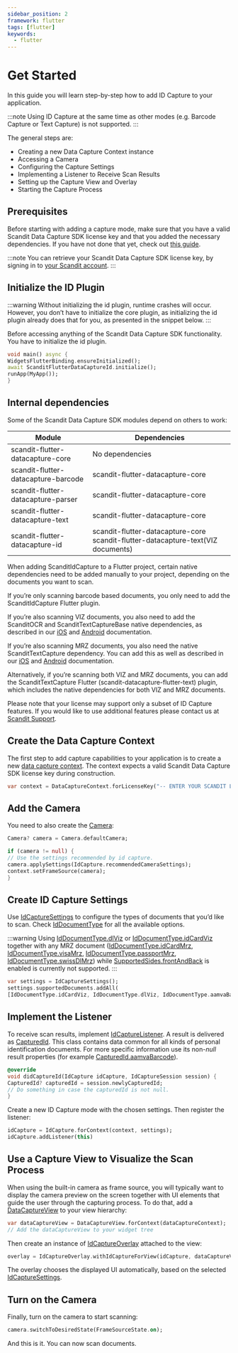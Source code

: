 ```yaml
---
sidebar_position: 2
framework: flutter
tags: [flutter]
keywords:
  - flutter
---
```


# Get Started

In this guide you will learn step-by-step how to add ID Capture to your application.

:::note
Using ID Capture at the same time as other modes (e.g. Barcode Capture or Text Capture) is not supported.
:::

The general steps are:

- Creating a new Data Capture Context instance
- Accessing a Camera
- Configuring the Capture Settings
- Implementing a Listener to Receive Scan Results
- Setting up the Capture View and Overlay
- Starting the Capture Process

## Prerequisites

Before starting with adding a capture mode, make sure that you have a valid Scandit Data Capture SDK license key and that you added the necessary dependencies. If you have not done that yet, check out [this guide](../add-sdk.md).

:::note
You can retrieve your Scandit Data Capture SDK license key, by signing in to [your Scandit account](https://ssl.scandit.com/dashboard/sign-in).
:::

## Initialize the ID Plugin

:::warning
Without initializing the id plugin, runtime crashes will occur. However, you don’t have to initialize the core plugin, as initializing the id plugin already does that for you, as presented in the snippet below.
:::

Before accessing anything of the Scandit Data Capture SDK functionality. You have to initialize the id plugin.

```dart
void main() async {
WidgetsFlutterBinding.ensureInitialized();
await ScanditFlutterDataCaptureId.initialize();
runApp(MyApp());
}
```

## Internal dependencies

Some of the Scandit Data Capture SDK modules depend on others to work:

| Module                              | Dependencies                                                                     |
| ----------------------------------- | -------------------------------------------------------------------------------- |
| scandit-flutter-datacapture-core    | No dependencies                                                                  |
| scandit-flutter-datacapture-barcode | scandit-flutter-datacapture-core                                                 |
| scandit-flutter-datacapture-parser  | scandit-flutter-datacapture-core                                                 |
| scandit-flutter-datacapture-text    | scandit-flutter-datacapture-core                                                 |
| scandit-flutter-datacapture-id      | scandit-flutter-datacapture-core scandit-flutter-datacapture-text(VIZ documents) |

When adding ScanditIdCapture to a Flutter project, certain native dependencies need to be added manually to your project, depending on the documents you want to scan.

If you’re only scanning barcode based documents, you only need to add the ScanditIdCapture Flutter plugin.

If you’re also scanning VIZ documents, you also need to add the ScanditOCR and ScanditTextCaptureBase native dependencies, as described in our [iOS](https://docs.scandit.com/data-capture-sdk/ios/../add-sdk.md) and [Android](https://docs.scandit.com/data-capture-sdk/android/../add-sdk.md) documentation.

If you’re also scanning MRZ documents, you also need the native ScanditTextCapture dependency. You can add this as well as described in our [iOS](https://docs.scandit.com/data-capture-sdk/ios/../add-sdk.md) and [Android](https://docs.scandit.com/data-capture-sdk/android/../add-sdk.md) documentation.

Alternatively, if you’re scanning both VIZ and MRZ documents, you can add the ScanditTextCapture Flutter (scandit-datacapture-flutter-text) plugin, which includes the native dependencies for both VIZ and MRZ documents.

Please note that your license may support only a subset of ID Capture features. If you would like to use additional features please contact us at [Scandit Support](mailto:support@scandit.com).

## Create the Data Capture Context

The first step to add capture capabilities to your application is to create a new [data capture context](https://docs.scandit.com/data-capture-sdk/flutter/core/api/data-capture-context.html#class-scandit.datacapture.core.DataCaptureContext). The context expects a valid Scandit Data Capture SDK license key during construction.

```dart
var context = DataCaptureContext.forLicenseKey("-- ENTER YOUR SCANDIT LICENSE KEY HERE --");
```

## Add the Camera

You need to also create the [Camera](https://docs.scandit.com/data-capture-sdk/flutter/core/api/camera.html#class-scandit.datacapture.core.Camera):

```dart
Camera? camera = Camera.defaultCamera;

if (camera != null) {
// Use the settings recommended by id capture.
camera.applySettings(IdCapture.recommendedCameraSettings);
context.setFrameSource(camera);
}
```

## Create ID Capture Settings

Use [IdCaptureSettings](https://docs.scandit.com/data-capture-sdk/flutter/id-capture/api/id-capture-settings.html#class-scandit.datacapture.id.IdCaptureSettings) to configure the types of documents that you’d like to scan. Check [IdDocumentType](https://docs.scandit.com/data-capture-sdk/flutter/id-capture/api/id-document-type.html#enum-scandit.datacapture.id.IdDocumentType) for all the available options.

:::warning
Using [IdDocumentType.dlViz](https://docs.scandit.com/data-capture-sdk/flutter/id-capture/api/id-document-type.html#value-scandit.datacapture.id.IdDocumentType.DlViz) or
[IdDocumentType.idCardViz](https://docs.scandit.com/data-capture-sdk/flutter/id-capture/api/id-document-type.html#value-scandit.datacapture.id.IdDocumentType.IdCardViz) together with any MRZ document ([IdDocumentType.idCardMrz](https://docs.scandit.com/data-capture-sdk/flutter/id-capture/api/id-document-type.html#value-scandit.datacapture.id.IdDocumentType.IdCardMrz), [IdDocumentType.visaMrz](https://docs.scandit.com/data-capture-sdk/flutter/id-capture/api/id-document-type.html#value-scandit.datacapture.id.IdDocumentType.VisaMrz), [IdDocumentType.passportMrz](https://docs.scandit.com/data-capture-sdk/flutter/id-capture/api/id-document-type.html#value-scandit.datacapture.id.IdDocumentType.PassportMrz), [IdDocumentType.swissDlMrz](https://docs.scandit.com/data-capture-sdk/flutter/id-capture/api/id-document-type.html#value-scandit.datacapture.id.IdDocumentType.SwissDlMrz)) while [SupportedSides.frontAndBack](https://docs.scandit.com/data-capture-sdk/flutter/id-capture/api/id-supported-document-sides.html#value-scandit.datacapture.id.SupportedSides.FrontAndBack) is enabled is currently not supported.
:::

```dart
var settings = IdCaptureSettings();
settings.supportedDocuments.addAll(
[IdDocumentType.idCardViz, IdDocumentType.dlViz, IdDocumentType.aamvaBarcode]);
```

## Implement the Listener

To receive scan results, implement [IdCaptureListener](https://docs.scandit.com/data-capture-sdk/flutter/id-capture/api/id-capture-listener.html#interface-scandit.datacapture.id.IIdCaptureListener). A result is delivered as [CapturedId](https://docs.scandit.com/data-capture-sdk/flutter/id-capture/api/captured-id.html#class-scandit.datacapture.id.CapturedId). This class contains data common for all kinds of personal identification documents. For more specific information use its non-_null_ result properties (for example [CapturedId.aamvaBarcode](https://docs.scandit.com/data-capture-sdk/flutter/id-capture/api/captured-id.html#property-scandit.datacapture.id.CapturedId.AamvaBarcode)).

```dart
@override
void didCaptureId(IdCapture idCapture, IdCaptureSession session) {
CapturedId? capturedId = session.newlyCapturedId;
// Do something in case the capturedId is not null.
}
```

Create a new ID Capture mode with the chosen settings. Then register the listener:

```dart
idCapture = IdCapture.forContext(context, settings);
idCapture.addListener(this)
```

## Use a Capture View to Visualize the Scan Process

When using the built-in camera as frame source, you will typically want to display the camera preview on the screen together with UI elements that guide the user through the capturing process. To do that, add a [DataCaptureView](https://docs.scandit.com/data-capture-sdk/flutter/core/api/ui/data-capture-view.html#class-scandit.datacapture.core.ui.DataCaptureView) to your view hierarchy:

```dart
var dataCaptureView = DataCaptureView.forContext(dataCaptureContext);
// Add the dataCaptureView to your widget tree
```

Then create an instance of [IdCaptureOverlay](https://docs.scandit.com/data-capture-sdk/flutter/id-capture/api/ui/id-capture-overlay.html#class-scandit.datacapture.id.ui.IdCaptureOverlay) attached to the view:

```dart
overlay = IdCaptureOverlay.withIdCaptureForView(idCapture, dataCaptureView);
```

The overlay chooses the displayed UI automatically, based on the selected [IdCaptureSettings](https://docs.scandit.com/data-capture-sdk/flutter/id-capture/api/id-capture-settings.html#class-scandit.datacapture.id.IdCaptureSettings).

## Turn on the Camera

Finally, turn on the camera to start scanning:

```dart
camera.switchToDesiredState(FrameSourceState.on);
```

And this is it. You can now scan documents.
